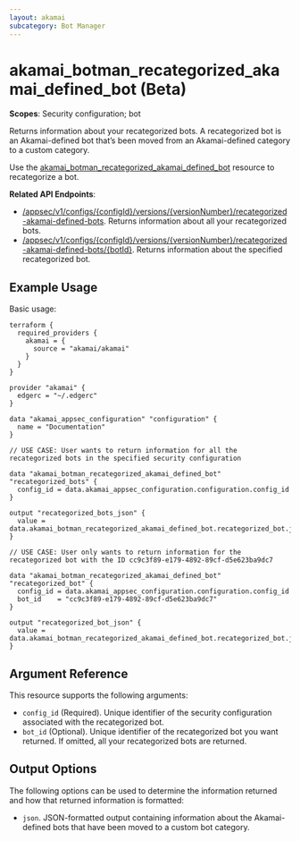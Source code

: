 ```yaml
---
layout: akamai
subcategory: Bot Manager
---
```


# akamai_botman_recategorized_akamai_defined_bot (Beta)

**Scopes**: Security configuration; bot

Returns information about your recategorized bots. A recategorized bot is an Akamai-defined bot that’s been moved from an Akamai-defined category to a custom category.

Use the [akamai_botman_recategorized_akamai_defined_bot](../resources/akamai_botman_recategorized_akamai_defined_bot) resource to recategorize a bot.

**Related API Endpoints**:

- [/appsec/v1/configs/{configId}/versions/{versionNumber}/recategorized-akamai-defined-bots](https://techdocs.akamai.com/bot-manager/reference/get-recategorized-akamai-defined-bots). Returns information about all your recategorized bots.
- [/appsec/v1/configs/{configId}/versions/{versionNumber}/recategorized-akamai-defined-bots/{botId}](https://techdocs.akamai.com/bot-manager/reference/get-recategorized-akamai-defined-bot). Returns information about the specified recategorized bot.

## Example Usage

Basic usage:

```
terraform {
  required_providers {
    akamai = {
      source = "akamai/akamai"
    }
  }
}

provider "akamai" {
  edgerc = "~/.edgerc"
}

data "akamai_appsec_configuration" "configuration" {
  name = "Documentation"
}

// USE CASE: User wants to return information for all the recategorized bots in the specified security configuration

data "akamai_botman_recategorized_akamai_defined_bot" "recategorized_bots" {
  config_id = data.akamai_appsec_configuration.configuration.config_id
}

output "recategorized_bots_json" {
  value = data.akamai_botman_recategorized_akamai_defined_bot.recategorized_bot.json
}

// USE CASE: User only wants to return information for the recategorized bot with the ID cc9c3f89-e179-4892-89cf-d5e623ba9dc7

data "akamai_botman_recategorized_akamai_defined_bot" "recategorized_bot" {
  config_id = data.akamai_appsec_configuration.configuration.config_id
  bot_id    = "cc9c3f89-e179-4892-89cf-d5e623ba9dc7"
}

output "recategorized_bot_json" {
  value = data.akamai_botman_recategorized_akamai_defined_bot.recategorized_bot.json
}
```

## Argument Reference

This resource supports the following arguments:

- `config_id` (Required). Unique identifier of the security configuration associated with the recategorized bot.
- `bot_id` (Optional). Unique identifier of the recategorized bot you want returned. If omitted, all your recategorized bots are returned.

## Output Options

The following options can be used to determine the information returned and how that returned information is formatted:

- `json`. JSON-formatted output containing information about the Akamai-defined bots that have been moved to a custom bot category.
